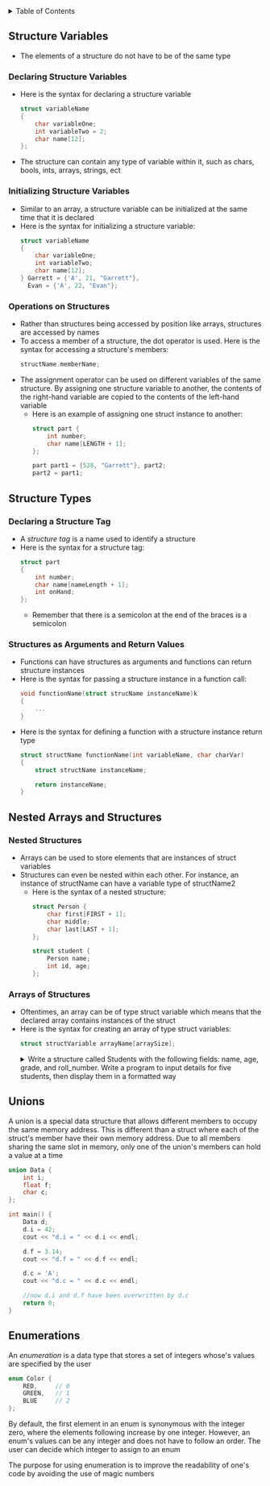 <details>
<summary>Table of Contents</summary>
<ol>
  <li>
    <a href='#structure-variables'>Structure Variables</a>
  </li>    
  <li>
    <a href='#structure-types'>Structure Types</a>
  </li>    
  <li>
    <a href='#nested-arrays-and-structures'>Nested Arrays and Structures</a>
  </li>  
  <li>
    <a href='#unions'>Unions</a>
  </li>  
  <li>
    <a href='#enumerations'>Enumerations</a>
  </li>  
</ol>
</details>

## Structure Variables
<ul>
  <li>The elements of a structure do not have to be of the same type</li>
</ul>    

### Declaring Structure Variables
<ul>
  <li>Here is the syntax for declaring a structure variable

```cpp
struct variableName
{
    char variableOne;
    int variableTwo = 2;
    char name[12];
};
```
  </li>
  <li>The structure can contain any type of variable within it, such as chars, bools, ints, arrays, strings, ect</li>  
</ul>  

### Initializing Structure Variables
<ul>
  <li>Similar to an array, a structure variable can be initialized at the same time that it is declared</li>
  <li>Here is the syntax for initializing a structure variable:

```cpp
struct variableName
{
    char variableOne;
    int variableTwo;
    char name[12];
} Garrett = {'A', 21, "Garrett"},
  Evan = {'A', 22, "Evan"};
```
  </li>    
</ul>    

### Operations on Structures
<ul>
  <li>Rather than structures being accessed by position like arrays, structures are accessed by names</li>
  <li>To access a member of a structure, the dot operator is used. Here is the syntax for accessing a structure's members:

```cpp
structName.memberName;
```
  </li>
  <li>The assignment operator can be used on different variables of the same structure. By assigning one structure variable to another, the contents of the right-hand variable are copied to the contents of the left-hand variable
    <ul>
      <li>Here is an example of assigning one struct instance to another:

```cpp
struct part {
    int number;
    char name[LENGTH + 1];
};

part part1 = {528, "Garrett"}, part2;
part2 = part1;
```
  </li>
  </ul>
  </li>  
</ul>    

## Structure Types
### Declaring a Structure Tag
<ul>
  <li>A <em>structure tag</em> is a name used to identify a structure</li>
  <li>Here is the syntax for a structure tag:

```cpp
struct part
{
    int number;
    char name[nameLength + 1];
    int onHand;
}; 
```
  <ul>
    <li>Remember that there is a semicolon at the end of the braces is a semicolon</li>  
  </ul>
  </li>  
</ul>  

### Structures as Arguments and Return Values
<ul>
  <li>Functions can have structures as arguments and functions can return structure instances</li>
  <li>
    <a>Here is the syntax for passing a structure instance in a function call:</a>

```cpp
void functionName(struct strucName instanceName)k
{
    ...
}
```
  </li>
  <li>Here is the syntax for defining a function with a structure instance return type

```cpp
struct structName functionName(int variableName, char charVar)
{
    struct structName instanceName;

    return instanceName;
}
```
  </li>
</ul>  

## Nested Arrays and Structures
### Nested Structures
<ul>
  <li>Arrays can be used to store elements that are instances of struct variables</li>
  <li>Structures can even be nested within each other. For instance, an instance of structName can have a variable type of structName2</a>
    <ul>
      <li>Here is the syntax of a nested structure:

```cpp
struct Person {
    char first[FIRST + 1];
    char middle;
    char last[LAST + 1];
};

struct student {
    Person name;
    int id, age;
};
```
  </li>
  </ul>
  </li>
</ul>    

### Arrays of Structures
<ul>
  <li>Oftentimes, an array can be of type struct variable which means that the declared array contains instances of the struct</li>
  <li>Here is the syntax for creating an array of type struct variables:

```cpp
struct structVariable arrayName[arraySize];
```
  </li>
  <details>
    <summary>Write a structure called Students with the following fields: name, age, grade, and roll_number. Write a program to input details for five students, then display them in a formatted way</summary>

```cpp
//Complete the search function that loops up the part in inv (an array of struct part). The function prompts the user to enter a part number. If the part exists, print the name and quantity on hand; if not, print a "part not found" message. Parameter np contains the number of parts in the array

//Assume the structure part is defined as:
struct part {
    int number;
    char name[31];
    int on_hand;
};

void search(struct part inv[], int np)
{
    int number;
    cout << "Enter part number: ";
    cin >> number;
}
```
<ul>
  <details>
    <summary>Output</summary>

```cpp
void search(struct part inv[], int np)
{
    int number, found = 0;

    cout << "Enter part number: ";
    cin >> number;

    for (int i = 0; i < np; i++)
        if (inv[i].number == number) {
            cout << inv[i].name;
            cout << inv[i].on_hand;
        }

    if (!found)
        printf("part not found");
}
```
  </details>
    </ul>  
  </details>
</ul>    

## Unions
A union is a special data structure that allows different members to occupy the same memory address. This is different than a struct where each of the struct's member have their own memory address. Due to all members sharing the same slot in memory, only one of the union's members can hold a value at a time

```cpp
union Data {
    int i;
    float f;
    char c;
};

int main() {
    Data d;
    d.i = 42;
    cout << "d.i = " << d.i << endl;

    d.f = 3.14;
    cout << "d.f = " << d.f << endl;

    d.c = 'A';
    cout << "d.c = " << d.c << endl;

    //now d.i and d.f have been overwritten by d.c
    return 0;
}
```

## Enumerations
An <em>enumeration</em> is a data type that stores a set of integers whose's values are specified by the user

```cpp
enum Color {
    RED,     // 0
    GREEN,   // 1
    BLUE     // 2
};
```

By default, the first element in an enum is synonymous with the integer zero, where the elements following increase by one integer. However, an enum's values can be any integer and does not have to follow an order. The user can decide which integer to assign to an enum

The purpose for using enumeration is to improve the readability of one's code by avoiding the use of magic numbers
